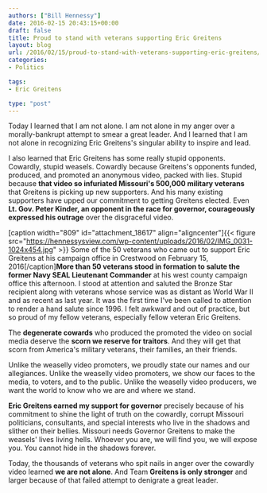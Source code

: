 ```yaml
---
authors: ["Bill Hennessy"]
date: 2016-02-15 20:43:15+00:00
draft: false
title: Proud to stand with veterans supporting Eric Greitens
layout: blog
url: /2016/02/15/proud-to-stand-with-veterans-supporting-eric-greitens/
categories:
- Politics

tags:
- Eric Greitens

type: "post"
---
```


Today I learned that I am not alone. I am not alone in my anger over a morally-bankrupt attempt to smear a great leader. And I learned that I am not alone in recognizing Eric Greitens's singular ability to inspire and lead.

I also learned that Eric Greitens has some really stupid opponents. Cowardly, stupid weasels. Cowardly because Greitens's opponents funded, produced, and promoted an anonymous video, packed with lies. Stupid because **that video so infuriated Missouri's 500,000 military veterans** that Greitens is picking up new supporters. And his many existing supporters have upped our commitment to getting Greitens elected. Even **Lt. Gov. Peter Kinder, an opponent in the race for governor, courageously expressed his outrage** over the disgraceful video.

[caption width="809" id="attachment_18617" align="aligncenter"]{{< figure src="https://hennessysview.com/wp-content/uploads/2016/02/IMG_0031-1024x454.jpg" >}}
Some of the 50 veterans who came out to support Eric Greitens at his campaign office in Crestwood on February 15, 2016[/caption]**More than 50 veterans stood in formation to salute the former Navy SEAL Lieutenant Commander** at his west county campaign office this afternoon. I stood at attention and saluted the Bronze Star recipient along with veterans whose service was as distant as World War II and as recent as last year. It was the first time I've been called to attention to render a hand salute since 1996. I felt awkward and out of practice, but so proud of my fellow veterans, especially fellow veteran Eric Greitens.

The **degenerate cowards** who produced the promoted the video on social media deserve the **scorn we reserve for traitors**. And they will get that scorn from America's military veterans, their families, an their friends.

Unlike the weaselly video promoters, we proudly state our names and our allegiances. Unlike the weaselly video promoters, we show our faces to the media, to voters, and to the public. Unlike the weaselly video producers, we want the world to know who we are and where we stand.

**Eric Greitens earned my support for governor** precisely because of his commitment to shine the light of truth on the cowardly, corrupt Missouri politicians, consultants, and special interests who live in the shadows and slither on their bellies. Missouri needs Governor Greitens to make the weasels' lives living hells. Whoever you are, we will find you, we will expose you. You cannot hide in the shadows forever.

Today, the thousands of veterans who spit nails in anger over the cowardly video learned **we are not alone**. And Team **Greitens is only stronger** and larger because of that failed attempt to denigrate a great leader.


